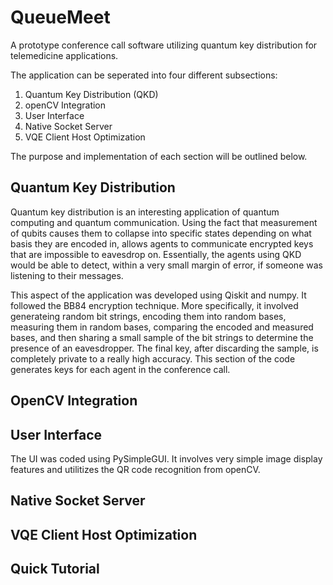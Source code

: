 # QueueMeet

A prototype conference call software utilizing quantum key distribution for telemedicine applications.

The application can be seperated into four different subsections:
1. Quantum Key Distribution (QKD)
2. openCV Integration
3. User Interface
4. Native Socket Server
5. VQE Client Host Optimization

The purpose and implementation of each section will be outlined below.

## Quantum Key Distribution
Quantum key distribution is an interesting application of quantum computing and quantum communication. Using the fact that measurement of qubits causes them to collapse into specific states depending on what basis they are encoded in, allows agents to communicate encrypted keys that are impossible to eavesdrop on. Essentially, the agents using QKD would be able to detect, within a very small margin of error, if someone was listening to their messages.

This aspect of the application was developed using Qiskit and numpy. It followed the BB84 encryption technique. More specifically, it involved generateing random bit strings, encoding them into random bases, measuring them in random bases, comparing the encoded and measured bases, and then sharing a small sample of the bit strings to determine the presence of an eavesdropper. The final key, after discarding the sample, is completely private to a really high accuracy. This section of the code generates keys for each agent in the conference call.

## OpenCV Integration


## User Interface
The UI was coded using PySimpleGUI. It involves very simple image display features and utilitizes the QR code recognition from openCV. 

## Native Socket Server


## VQE Client Host Optimization


## Quick Tutorial

